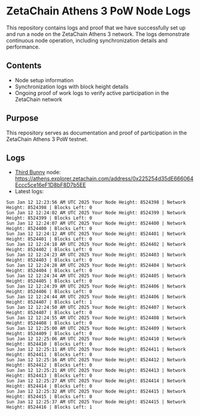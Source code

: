 # ZetaChain Athens 3 PoW Node Logs
This repository contains logs and proof that we have successfully set up and run a node on the ZetaChain Athens 3 network. The logs demonstrate continuous node operation, including synchronization details and performance.

## Contents
- Node setup information
- Synchronization logs with block height details
- Ongoing proof of work logs to verify active participation in the ZetaChain network

## Purpose
This repository serves as documentation and proof of participation in the ZetaChain Athens 3 PoW testnet.

## Logs

- [Third Bunny](https://thirdbunny.xyz/) node: https://athens.explorer.zetachain.com/address/0x225254d35dE666064Eccc5ce16eF1D8bF8D7b5EE
- Latest logs:
```
Sun Jan 12 12:23:56 AM UTC 2025 Your Node Height: 8524398 | Network Height: 8524398 | Blocks Left: 0
Sun Jan 12 12:24:02 AM UTC 2025 Your Node Height: 8524399 | Network Height: 8524399 | Blocks Left: 0
Sun Jan 12 12:24:07 AM UTC 2025 Your Node Height: 8524400 | Network Height: 8524400 | Blocks Left: 0
Sun Jan 12 12:24:12 AM UTC 2025 Your Node Height: 8524401 | Network Height: 8524401 | Blocks Left: 0
Sun Jan 12 12:24:18 AM UTC 2025 Your Node Height: 8524402 | Network Height: 8524402 | Blocks Left: 0
Sun Jan 12 12:24:23 AM UTC 2025 Your Node Height: 8524403 | Network Height: 8524403 | Blocks Left: 0
Sun Jan 12 12:24:28 AM UTC 2025 Your Node Height: 8524404 | Network Height: 8524404 | Blocks Left: 0
Sun Jan 12 12:24:34 AM UTC 2025 Your Node Height: 8524405 | Network Height: 8524405 | Blocks Left: 0
Sun Jan 12 12:24:39 AM UTC 2025 Your Node Height: 8524406 | Network Height: 8524406 | Blocks Left: 0
Sun Jan 12 12:24:44 AM UTC 2025 Your Node Height: 8524406 | Network Height: 8524407 | Blocks Left: 1
Sun Jan 12 12:24:50 AM UTC 2025 Your Node Height: 8524407 | Network Height: 8524407 | Blocks Left: 0
Sun Jan 12 12:24:55 AM UTC 2025 Your Node Height: 8524408 | Network Height: 8524408 | Blocks Left: 0
Sun Jan 12 12:25:00 AM UTC 2025 Your Node Height: 8524409 | Network Height: 8524409 | Blocks Left: 0
Sun Jan 12 12:25:06 AM UTC 2025 Your Node Height: 8524410 | Network Height: 8524410 | Blocks Left: 0
Sun Jan 12 12:25:11 AM UTC 2025 Your Node Height: 8524411 | Network Height: 8524411 | Blocks Left: 0
Sun Jan 12 12:25:16 AM UTC 2025 Your Node Height: 8524412 | Network Height: 8524412 | Blocks Left: 0
Sun Jan 12 12:25:21 AM UTC 2025 Your Node Height: 8524413 | Network Height: 8524413 | Blocks Left: 0
Sun Jan 12 12:25:27 AM UTC 2025 Your Node Height: 8524414 | Network Height: 8524414 | Blocks Left: 0
Sun Jan 12 12:25:32 AM UTC 2025 Your Node Height: 8524415 | Network Height: 8524415 | Blocks Left: 0
Sun Jan 12 12:25:37 AM UTC 2025 Your Node Height: 8524415 | Network Height: 8524416 | Blocks Left: 1
```
